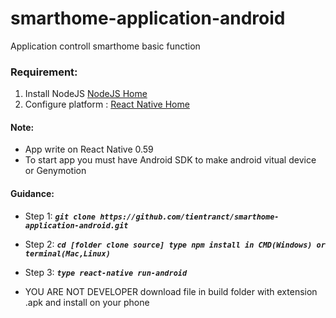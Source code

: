 # smarthome-application-android
Application controll smarthome basic function
### Requirement:
1. Install NodeJS [NodeJS Home](https://nodejs.org/en/)
2. Configure platform : [React Native Home](https://facebook.github.io/react-native/docs/getting-started)
#### Note:
* App write on React Native 0.59
* To start app you must have Android SDK to make android vitual device or Genymotion

#### Guidance:
* Step 1: ***`git clone https://github.com/tientranct/smarthome-application-android.git`***
* Step 2: ***`cd [folder clone source] type npm install in CMD(Windows) or terminal(Mac,Linux)`***
* Step 3: ***`type react-native run-android`***

* YOU ARE NOT DEVELOPER download file in build folder with extension .apk and install on your phone

